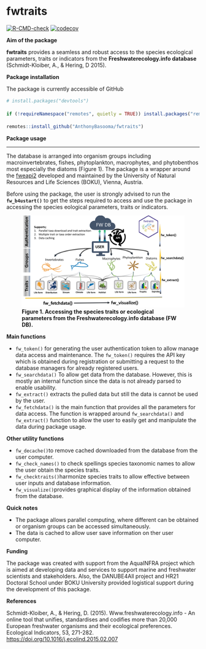 
<!-- README.md is generated from README.Rmd. Please edit that file -->

# fwtraits

<!-- badges: start -->

[![R-CMD-check](https://github.com/AnthonyBasooma/fwtraits/actions/workflows/R-CMD-check.yaml/badge.svg)](https://github.com/AnthonyBasooma/fwtraits/actions/workflows/R-CMD-check.yaml)
[![codecov](https://codecov.io/gh/AnthonyBasooma/fwtraits/graph/badge.svg?token=07OUlLSQus)](https://codecov.io/gh/AnthonyBasooma/fwtraits)

<!-- badges: end -->

**Aim of the package**

**fwtraits** provides a seamless and robust access to the species
ecological parameters, traits or indicators from the
**Freshwaterecology.info database** (Schmidt-Kloiber, A., & Hering, D
2015).

**Package installation**

The package is currently accessible of GitHub

``` r
# install.packages("devtools")

if (!requireNamespace("remotes", quietly = TRUE)) install.packages("remotes")

remotes::install_github("AnthonyBasooma/fwtraits")
```

**Package usage**

------------------------------------------------------------------------

The database is arranged into organism groups including
macroinvertebrates, fishes, phytoplankton, macrophytes, and phytobenthos
most especially the diatoms (Figure 1). The package is a wrapper around
the [fweapi2](https://www.freshwaterecology.info/fweapi2docu.php)
developed and maintained by the University of Natural Resources and Life
Sciences (BOKU), Vienna, Austria.

Before using the package, the user is strongly advised to run the
**`fw_b4ustart()`** to get the steps required to access and use the
package in accessing the species eological parameters, traits or
indicators.

<figure>
<img src="man/figures/fwatraitsworkflow.png"
alt="Figure 1. Accessing the species traits or ecological parameters from the Freshwaterecology.info database (FW DB)." />
<figcaption aria-hidden="true"><strong>Figure 1. Accessing the species
traits or ecological parameters from the Freshwaterecology.info database
(FW DB).</strong></figcaption>
</figure>

**Main functions**

- `fw_token()` for generating the user authentication token to allow
  manage data access and maintenance. The `fw_token()` requires the API
  key which is obtained during registration or submitting a request to
  the database managers for already registered users.
- `fw_searchdata()` To allow get data from the database. However, this
  is mostly an internal function since the data is not already parsed to
  enable usability.
- `fw_extract()` extracts the pulled data but still the data is cannot
  be used by the user.
- `fw_fetchdata()` is the main function that provides all the parameters
  for data access. The function is wrapped around `fw_searchdata()` and
  `fw_extract()` function to allow the user to easily get and manipulate
  the data during package usage.

**Other utility functions**

- `fw_decache()`to remove cached downloaded from the database from the
  user computer.
- `fw_check_names()` to check spellings species taxonomic names to allow
  the user obtain the species traits.
- `fw_checktraits()`harmonize species traits to allow effective between
  user inputs and database information.
- `fw_visualize()`provides graphical display of the information obtained
  from the database.

**Quick notes**

- The package allows parallel computing, where different can be obtained
  or organism groups can be accessed simultaneously.
- The data is cached to allow user save information on ther user
  computer.

**Funding**

The package was created with support from the AquaINFRA project which is
aimed at developing data and services to support marine and freshwater
scientists and stakeholders. Also, the DANUBE4All project and HR21
Doctoral School under BOKU University provided logistical support during
the development of this package.

**References**

Schmidt-Kloiber, A., & Hering, D. (2015). Www.freshwaterecology.info -
An online tool that unifies, standardises and codifies more than 20,000
European freshwater organisms and their ecological preferences.
Ecological Indicators, 53, 271-282.
<https://doi.org/10.1016/j.ecolind.2015.02.007>
